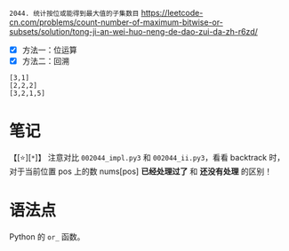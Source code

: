 
`2044. 统计按位或能得到最大值的子集数目` https://leetcode-cn.com/problems/count-number-of-maximum-bitwise-or-subsets/solution/tong-ji-an-wei-huo-neng-de-dao-zui-da-zh-r6zd/
- [x] 方法一：位运算
- [x] 方法二：回溯

```
[3,1]
[2,2,2]
[3,2,1,5]
```

# 笔记

【[:star:][`*`]】 注意对比 `002044_impl.py3` 和 `002044_ii.py3`，看看 backtrack 时，对于当前位置 pos 上的数 nums[pos] **已经处理过了** 和 **还没有处理** 的区别！

# 语法点

Python 的 `or_` 函数。

